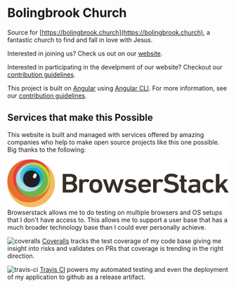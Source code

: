 # Bolingbrook Church

Source for [https://bolingbrook.church](https://bolingbrook.church), a fantastic church to find and fall in love with Jesus.

Interested in joining us? Check us out on our [website](https://bolingbrook.church).

Interested in participating in the develpment of our website? Checkout our [contribution guidelines](./CONTRIBUTING.md).

This project is built on [Angular](https://angular.io) using [Angular CLI](https://github.com/angular/angular-cli). For more information, see our [contribution guidelines](./CONTRIBUTING.md).

## Services that make this Possible

This website is built and managed with services offered by amazing companies who help to make open source projects
like this one possible. Big thanks to the following:

![browserstack](./docs/browserstack.svg)
Browserstack allows me to do testing on multiple browsers and OS setups that I don't have access to. This allows
me to support a user base that has a much broader technology base than I could ever personally achieve.

![coveralls](https://coveralls.io/assets/coveralls_logob-27da862c7a24252e50f769869074fa2e8dff5c0a997ab880698836a1f7d4016d.svg)
[Coveralls](https://coveralls.io/github/clarkmalmgren/bolingbrook-church) tracks the test coverage of my code base
giving me insight into risks and validates on PRs that coverage is trending in the right direction.

![travis-ci](https://s3.amazonaws.com/loadimpact_uservoice/Automated+Testing/Travis+CI/Travis.png)
[Travis CI](https://travis-ci.org/clarkmalmgren/bolingbrook-church) powers my automated testing and even the deployment of my application to github as a release artifact.

